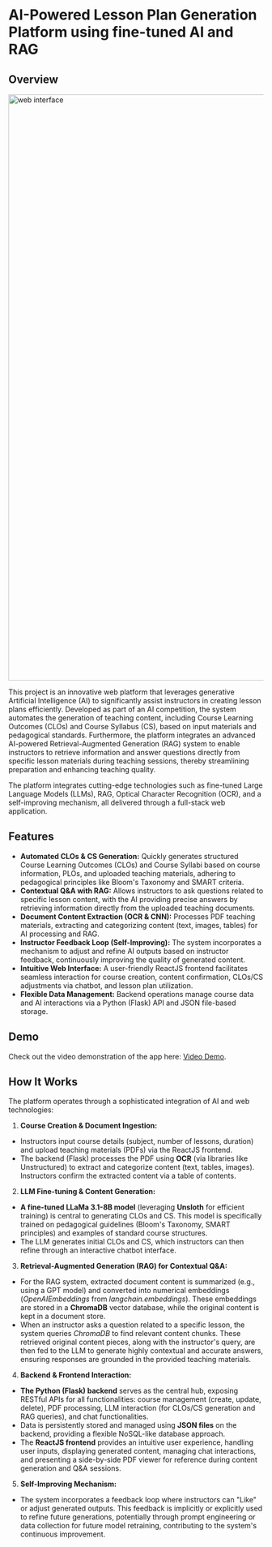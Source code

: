 # AI-Powered Lesson Plan Generation Platform using fine-tuned AI and RAG

## Overview
<img width="1156" alt="web interface" src="https://github.com/user-attachments/assets/71ed837d-195a-43b6-bfa9-321bcd68105e" />

This project is an innovative web platform that leverages generative Artificial Intelligence (AI) to significantly assist instructors in creating lesson plans efficiently. Developed as part of an AI competition, the system automates the generation of teaching content, including Course Learning Outcomes (CLOs) and Course Syllabus (CS), based on input materials and pedagogical standards. Furthermore, the platform integrates an advanced AI-powered Retrieval-Augmented Generation (RAG) system to enable instructors to retrieve information and answer questions directly from specific lesson materials during teaching sessions, thereby streamlining preparation and enhancing teaching quality.

The platform integrates cutting-edge technologies such as fine-tuned Large Language Models (LLMs), RAG, Optical Character Recognition (OCR), and a self-improving mechanism, all delivered through a full-stack web application.

## Features

- **Automated CLOs & CS Generation:** Quickly generates structured Course Learning Outcomes (CLOs) and Course Syllabi based on course information, PLOs, and uploaded teaching materials, adhering to pedagogical principles like Bloom's Taxonomy and SMART criteria.
- **Contextual Q&A with RAG:** Allows instructors to ask questions related to specific lesson content, with the AI providing precise answers by retrieving information directly from the uploaded teaching documents.
- **Document Content Extraction (OCR & CNN):** Processes PDF teaching materials, extracting and categorizing content (text, images, tables) for AI processing and RAG.
- **Instructor Feedback Loop (Self-Improving):** The system incorporates a mechanism to adjust and refine AI outputs based on instructor feedback, continuously improving the quality of generated content.
- **Intuitive Web Interface:** A user-friendly ReactJS frontend facilitates seamless interaction for course creation, content confirmation, CLOs/CS adjustments via chatbot, and lesson plan utilization.
- **Flexible Data Management:** Backend operations manage course data and AI interactions via a Python (Flask) API and JSON file-based storage.

## Demo

Check out the video demonstration of the app here: [Video Demo](https://drive.google.com/file/d/1MEsqfNTqbhqYnghlhjt3hzBjzc0jCMvo/view?usp=sharing).

## How It Works
The platform operates through a sophisticated integration of AI and web technologies:
1. **Course Creation & Document Ingestion:**
- Instructors input course details (subject, number of lessons, duration) and upload teaching materials (PDFs) via the ReactJS frontend.
- The backend (Flask) processes the PDF using **OCR** (via libraries like Unstructured) to extract and categorize content (text, tables, images). Instructors confirm the extracted content via a table of contents.
2. **LLM Fine-tuning & Content Generation:**
- **A fine-tuned LLaMa 3.1-8B model** (leveraging **Unsloth** for efficient training) is central to generating CLOs and CS. This model is specifically trained on pedagogical guidelines (Bloom's Taxonomy, SMART principles) and examples of standard course structures.
- The LLM generates initial CLOs and CS, which instructors can then refine through an interactive chatbot interface.
3. **Retrieval-Augmented Generation (RAG) for Contextual Q&A:**
- For the RAG system, extracted document content is summarized (e.g., using a GPT model) and converted into numerical embeddings (*OpenAIEmbeddings* from *langchain.embeddings*). These embeddings are stored in a **ChromaDB** vector database, while the original content is kept in a document store.
- When an instructor asks a question related to a specific lesson, the system queries *ChromaDB* to find relevant content chunks. These retrieved original content pieces, along with the instructor's query, are then fed to the LLM to generate highly contextual and accurate answers, ensuring responses are grounded in the provided teaching materials.
4. **Backend & Frontend Interaction:**
- **The Python (Flask) backend** serves as the central hub, exposing RESTful APIs for all functionalities: course management (create, update, delete), PDF processing, LLM interaction (for CLOs/CS generation and RAG queries), and chat functionalities.
- Data is persistently stored and managed using **JSON files** on the backend, providing a flexible NoSQL-like database approach.
- The **ReactJS frontend** provides an intuitive user experience, handling user inputs, displaying generated content, managing chat interactions, and presenting a side-by-side PDF viewer for reference during content generation and Q&A sessions.
5. **Self-Improving Mechanism:**
- The system incorporates a feedback loop where instructors can "Like" or adjust generated outputs. This feedback is implicitly or explicitly used to refine future generations, potentially through prompt engineering or data collection for future model retraining, contributing to the system's continuous improvement.
